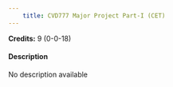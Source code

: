 ```yaml
---
    title: CVD777 Major Project Part-I (CET)
---
```

**Credits:** 9 (0-0-18)



#### Description 
No description available